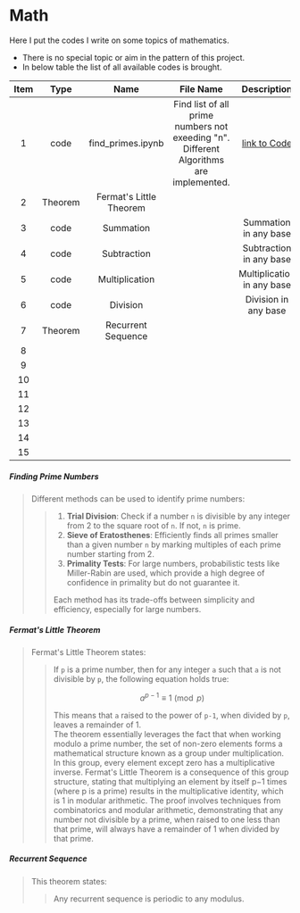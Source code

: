 # Math
Here I put the codes I write on some topics of mathematics.  
* There is no special topic or aim in the pattern of this project.  
* In below table the list of all available codes is brought.


| Item | Type | Name | File Name | Description | Link |
|:----:|:-------:|:-------------------------:|:---------:|:-----------:|:----:|
| 1    | code    | find_primes.ipynb         | Find list of all prime numbers not exeeding "n". Different Algorithms are implemented. | [link to Code](https://github.com/mohsenhy/Math/blob/main/find_primes.ipynb) |
| 2    | Theorem | Fermat's Little Theorem   |                |
| 3    | code    | Summation                 |                |Summation in any base |  |
| 4    | code    | Subtraction               |                |Subtraction in any base |  |
| 5    | code    | Multiplication            |                |Multiplication in any base  |  |
| 6    | code    | Division                  |                |Division in any base  |  |
| 7    | Theorem | Recurrent Sequence        |                |  |
| 8    |         |                           |                |  |
| 9    |         |                           |                |  |
| 10   |         |                           |                |  |
| 11   |         |                           |                |  |
| 12   |         |                           |                |  |
| 13   |         |                           |                |  |
| 14   |         |                           |                |  |
| 15   |         |                           |                |  |

##### *Finding Prime Numbers*

<blockquote>
  
Different methods can be used to identify prime numbers:
<blockquote>

  1. **Trial Division**: Check if a number `n` is divisible by any integer from 2 to the square root of `n`. If not, `n` is prime.
  2. **Sieve of Eratosthenes**: Efficiently finds all primes smaller than a given number `n` by marking multiples of each prime number starting from 2.
  3. **Primality Tests**: For large numbers, probabilistic tests like Miller-Rabin are used, which provide a high degree of confidence in primality but do not guarantee it.

Each method has its trade-offs between simplicity and efficiency, especially for large numbers.

</blockquote></blockquote>

##### *Fermat's Little Theorem*
<blockquote>
Fermat's Little Theorem states:
<blockquote>

If `p` is a prime number, then for any integer `a` such that `a` is not divisible by `p`, the following equation holds true:  

$$
a^{p-1} \equiv 1 \pmod{p}
$$  

This means that `a` raised to the power of `p-1`, when divided by `p`, leaves a remainder of 1.  
The theorem essentially leverages the fact that when working modulo a prime number, the set of non-zero elements forms a mathematical structure known as a group under multiplication. In this group, every element except zero has a multiplicative inverse. Fermat's Little Theorem is a consequence of this group structure, stating that multiplying an element by itself p−1 times (where p is a prime) results in the multiplicative identity, which is 1 in modular arithmetic. The proof involves techniques from combinatorics and modular arithmetic, demonstrating that any number not divisible by a prime, when raised to one less than that prime, will always have a remainder of 1 when divided by that prime.
</blockquote></blockquote>


##### *Recurrent Sequence*
<blockquote>
This theorem states:
<blockquote>

Any recurrent sequence is periodic to any modulus.

</blockquote>  
</blockquote>

